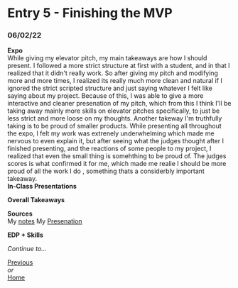 # Entry 5 - Finishing the MVP
### 06/02/22

**Expo** <br>
While giving my elevator pitch, my main takeaways are how I should present. I followed a more strict structure at first with a student, and in that I realized that it didn't really work. So after giving my pitch and modifying more and more times, I realized its really much more clean and natural if I ignored the strict scripted structure and just saying whatever I felt like saying about my project. Because of this, I was able to give a more interactive and cleaner presenation of my pitch, which from this I think I'll be taking away mainly more skills on elevator pitches specifically, to just be less strict and more loose on my thoughts. Another takeway I'm truthfully taking is to be proud of smaller products. While presenting all throughout the expo, I felt my work was extrenely underwhelming which made me nervous to even explain it, but after seeing what the judges thought after I finished presenting, and the reactions of some people to my project, I realized that even the small thing is somehthing to be proud of. The judges scores is what confirmed it for me, which made me realie I should be more proud of all the work I do , something thats a considerbly important takeaway. <br>
**In-Class Presentations** <br>

**Overall Takeaways** <br>

**Sources** <br>
My [notes](https://docs.google.com/document/d/1ysQ1bHoPscjpWNcmhv45FULy5DyMCF_7_O8T3K6cfag/edit)
My [Presenation](https://docs.google.com/presentation/d/1T_dgVq_rFW6QA1h2_MVlgsfxLJv0uY4Mfa60D8lHIU8/edit#slide=id.p) <br>

**EDP + Skills** <br>

*Continue to...* 

[Previous](entry05.md) <br>
*or* <br>
[Home](README.md)
